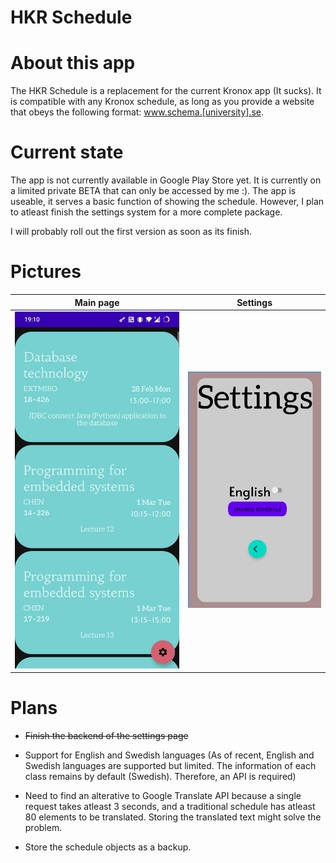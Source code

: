 
# HKR Schedule

  

# About this app

The HKR Schedule is a replacement for the current Kronox app (It sucks). It is compatible with any Kronox schedule, as long as you provide a website that obeys the following format: www.schema.[university].se.

  

# Current state

The app is not currently available in Google Play Store yet. It is currently on a limited private BETA that can only be accessed by me :). The app is useable, it serves a basic function of showing the schedule. However, I plan to atleast finish the settings system for a more complete package. 


I will probably roll out the first version as soon as its finish. 


# Pictures
Main page                  |  Settings
:-------------------------:|:-------------------------:
![Main Page](/images/state.jpg)  |  ![Settings](/images/settings.png)

  
# Plans

- ~~Finish the backend of the settings page~~

- Support for English and Swedish languages (As of recent, English and Swedish languages are supported but limited. The information of each class remains by default (Swedish). Therefore, an API is required)

- Need to find an alterative to Google Translate API because a single request takes atleast 3 seconds, and a traditional schedule has atleast 80 elements to be translated. Storing the translated text might solve the problem. 

- Store the schedule objects as a backup.

